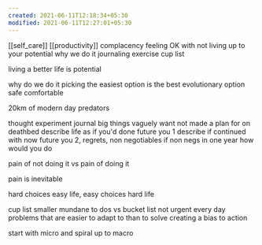 ```yaml
---
created: 2021-06-11T12:18:34+05:30
modified: 2021-06-11T12:27:01+05:30
---
```

[[self_care]]
[[productivity]]
complacency feeling OK with not living up to your potential 
why we do it
journaling exercise 
cup list

living a better life is potential

why do we do it
picking the easiest option is the best evolutionary option 
safe comfortable 

20km of modern day predators

thought experiment journal
big things vaguely want not made a plan for
on deathbed describe life as if you'd done future you 1
describe if continued with now future you 2, regrets, 
non negotiables 
if non negs in one year how would you do

pain of not doing it vs pain of doing it

pain is inevitable 

hard choices easy life, easy choices hard life

cup list 
smaller mundane to dos vs bucket list
not urgent
every day problems that are easier to adapt to than to solve
creating a bias to action

start with micro and spiral up to macro



